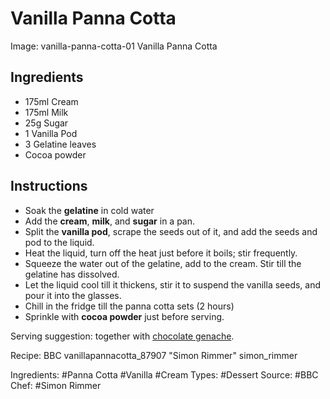 # Vanilla Panna Cotta

Image: vanilla-panna-cotta-01 Vanilla Panna Cotta

## Ingredients

* 175ml Cream
* 175ml Milk
* 25g Sugar
* 1 Vanilla Pod
* 3 Gelatine leaves
* Cocoa powder

## Instructions

* Soak the **gelatine** in cold water
* Add the **cream**, **milk**, and **sugar** in a pan.
* Split the **vanilla pod**, scrape the seeds out of it, and add
  the seeds and pod to the liquid.
* Heat the liquid, turn off the heat just before it boils; stir frequently.
* Squeeze the water out of the gelatine, add to the cream.
  Stir till the gelatine has dissolved.
* Let the liquid cool till it thickens, stir it to suspend the vanilla
  seeds, and pour it into the glasses.
* Chill in the fridge till the panna cotta sets (2 hours)
* Sprinkle with **cocoa powder** just before serving.

Serving suggestion: together with
[chocolate genache](2015-12-31_7-chocolate-genache.html).

Recipe: BBC vanillapannacotta_87907 "Simon Rimmer" simon_rimmer

Ingredients: #Panna Cotta #Vanilla #Cream
Types: #Dessert
Source: #BBC
Chef: #Simon Rimmer
